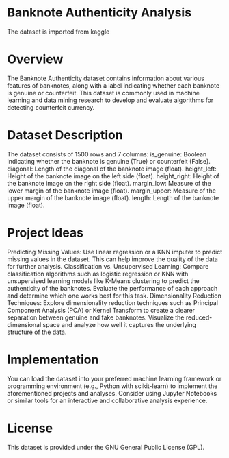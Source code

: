 # Banknote Authenticity Analysis
The dataset is imported from kaggle
# Overview 
The Banknote Authenticity dataset contains information about various features of banknotes, along with a label indicating whether each banknote is genuine or counterfeit. 
This dataset is commonly used in machine learning and data mining research to develop and evaluate algorithms for detecting counterfeit currency.
# Dataset Description
The dataset consists of 1500 rows and 7 columns:
is_genuine: Boolean indicating whether the banknote is genuine (True) or counterfeit (False).
diagonal: Length of the diagonal of the banknote image (float).
height_left: Height of the banknote image on the left side (float).
height_right: Height of the banknote image on the right side (float).
margin_low: Measure of the lower margin of the banknote image (float).
margin_upper: Measure of the upper margin of the banknote image (float).
length: Length of the banknote image (float).

# Project Ideas
Predicting Missing Values:
Use linear regression or a KNN imputer to predict missing values in the dataset. This can help improve the quality of the data for further analysis.
Classification vs. Unsupervised Learning:
Compare classification algorithms such as logistic regression or KNN with unsupervised learning models like K-Means clustering to predict the authenticity of the banknotes.
Evaluate the performance of each approach and determine which one works best for this task.
Dimensionality Reduction Techniques:
Explore dimensionality reduction techniques such as Principal Component Analysis (PCA) or Kernel Transform to create a clearer separation between genuine and fake banknotes.
Visualize the reduced-dimensional space and analyze how well it captures the underlying structure of the data.

#  Implementation
You can load the dataset into your preferred machine learning framework or programming environment (e.g., Python with scikit-learn) 
to implement the aforementioned projects and analyses. 
Consider using Jupyter Notebooks or similar tools for an interactive and collaborative analysis experience.

# License
This dataset is provided under the GNU General Public License (GPL).
